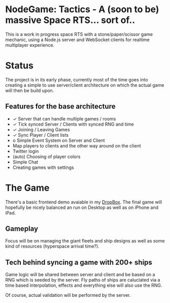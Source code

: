 NodeGame: Tactics - A (soon to be) massive Space RTS... sort of..
=================================================================

This is a work in progress space RTS with a stone/paper/scissor game mechanic,
using a Node.js server and WebSocket clients for realtime multiplayer experience.

# Status

The project is in its early phase, currently most of the time goes into creating
a simple to use server/client architecture on which the actual game will then be
build upon.

## Features for the base architecture

- ✓ Server that can handle multiple games / rooms
- ✓ Tick synced Server / Clients with synced RNG and time
- ✓ Joining / Leaving Games 
- ✓ Sync Player / Client lists
- o Simple Event System on Server and Client
- Map players to clients and the other way around on the client
- Twitter login
- (auto) Choosing of player colors
- Simple Chat 
- Creating games with settings


# The Game

There's a basic frontend demo avaiable in my [DropBox](http://dl.dropbox.com/u/2332843/tactics/index.html).
The final game will hopefully be nicely balanced an run on Desktop as well as 
on iPhone and iPad.

## Gameplay

Focus will be on managing the giant fleets and ship designs as well as some 
kind of resources (hyperspace arrival time?).

## Tech behind syncing a game with 200+ ships

Game logic will be shared between server and client and be based on a RNG which 
is seeded by the server. Fly paths of ships are caluclated via a time based 
interpolation, effects and everything else will also use the RNG.

Of course, actual validation will be performed by the server.




